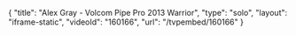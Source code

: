 {
    "title": "Alex Gray - Volcom Pipe Pro 2013 Warrior",
    "type": "solo",
    "layout": "iframe-static",
    "videoId": "160166",
    "url": "\/tvpembed\/160166"
}